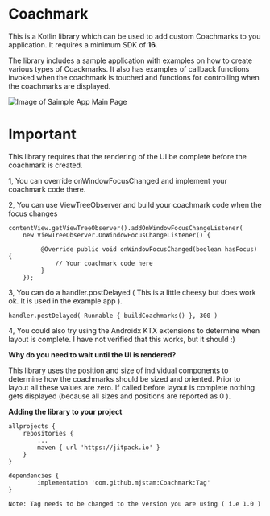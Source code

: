 # Coachmark
This is a Kotlin library which can be used to add custom Coachmarks to you application.
It requires a minimum SDK of **16**.

The library includes a sample application with examples on how to create various types
of Coackmarks. It also has examples of callback functions invoked when the coachmark is touched and
functions for controlling when the coachmarks are displayed.

![Image of Saimple App Main Page](http://hmravens.com/coachmark/coachmark_main.png)

# Important

This library requires that the rendering of the UI be complete before the coachmark is 
created. 

1, You can override onWindowFocusChanged and implement your coachmark code there.

2, You can use ViewTreeObserver and build your coachmark code when the focus changes

    contentView.getViewTreeObserver().addOnWindowFocusChangeListener(
        new ViewTreeObserver.OnWindowFocusChangeListener() {
 
             @Override public void onWindowFocusChanged(boolean hasFocus) {  
                 // Your coachmark code here
             }
        });
            

        
3, You can do a handler.postDelayed  ( This is a little cheesy but does work ok. It is used in the example app ). 

    handler.postDelayed( Runnable { buildCoachmarks() }, 300 )

4, You could also try using the Androidx KTX extensions to determine when layout is complete. I have not verified
   that this works, but it should :)


**Why do you need to wait until the UI is rendered?** 

This library uses the position and size of individual components to determine how the coachmarks should be 
sized and oriented. Prior to layout all these values are zero. If called before layout is complete nothing gets
displayed (because all sizes and positions are reported as 0 ).

**Adding the library to your project**

	allprojects {
		repositories {
			...
			maven { url 'https://jitpack.io' }
		}
	}
    
    dependencies {
	        implementation 'com.github.mjstam:Coachmark:Tag'
	}
    
    Note: Tag needs to be changed to the version you are using ( i.e 1.0 )
    
    
    



